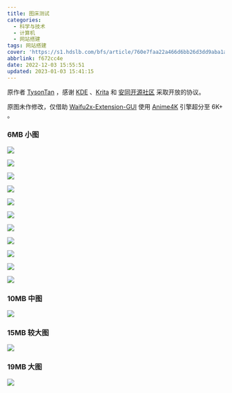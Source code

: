 ```yaml
---
title: 图床测试
categories:
  - 科学与技术
  - 计算机
  - 网站搭建
tags: 网站搭建
cover: 'https://s1.hdslb.com/bfs/article/760e7faa22a466d6bb26d3dd9aba1af2160f5514.jpg'
abbrlink: f672cc4e
date: 2022-12-03 15:55:51
updated: 2023-01-03 15:41:15
---
```


原作者 [TysonTan](https://tysontan.com/home-zh/) ，感谢 [KDE](https://kde.org/zh-cn/) 、[Krita](https://krita.org/) 和 [安同开源社区](https://aosc.io/zh-cn/) 采取开放的协议。

原图未作修改，仅借助 [Waifu2x-Extension-GUI](https://github.com/AaronFeng753/Waifu2x-Extension-GUI/) 使用 [Anime4K](https://github.com/bloc97/Anime4K) 引擎超分至 6K+ 。

<!-- more -->

### 6MB 小图

![](https://i0.hdslb.com/bfs/album/9b1144e9b656a2bbfa0873f264184bcd84eae83f.png)

![](https://i0.hdslb.com/bfs/album/19c19fe735d990940303ed976b754d988c05aadb.png)

![](https://i0.hdslb.com/bfs/album/13b713d6740f4f05acd45d0eceba7fc8cef7aded.png)

![](https://i0.hdslb.com/bfs/album/4fe1d6967c3dffdd3de2961ee168b77ca02d38c6.png)

![](https://i0.hdslb.com/bfs/album/cbe27b8039ae36ca2e7eca6896815f2efef324c6.png)

![](https://i0.hdslb.com/bfs/album/9826e6c955b9d72d52e02baede10764492809c92.png)

![](https://i0.hdslb.com/bfs/album/1718b271eebaf34eb74efc6e1aa190e2b3d038c9.png)

![](https://i0.hdslb.com/bfs/album/fe6cb82742099c444c9e26a21984eb5c92f95ff2.png)

![](https://i0.hdslb.com/bfs/album/f350c9269cbe27150c535a7a6c8d8f809708042a.png)

![](https://i0.hdslb.com/bfs/album/78713d2ac37dd39489ac17a3898c5bcc392ffe4b.png)

![](https://i0.hdslb.com/bfs/album/fa67ee941daf6a515c5d14ceb243fb369bcfe3e4.png)

### 10MB 中图

![](https://i0.hdslb.com/bfs/album/3476724342a603a7c9b0a332d79c09e1be963df9.png)

### 15MB 较大图

![](https://i0.hdslb.com/bfs/album/cc522e66102cff6248b15ecb69b0ffd28509f99e.png)

### 19MB 大图

![](https://i0.hdslb.com/bfs/album/8d4ab13c44566f7627b3e6d107c73bba8d0877ce.png)
